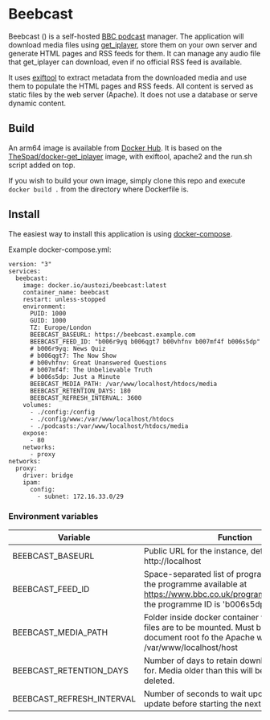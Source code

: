 # Beebcast

Beebcast () is a self-hosted [BBC podcast](https://www.bbc.co.uk/sounds/podcasts) manager. The application will download media files using [get_iplayer](https://get-iplayer.github.io/get_iplayer/), store them on your own server and generate HTML pages and RSS feeds for them. It can manage any audio file that get_iplayer can download, even if no official RSS feed is available.

It uses [exiftool](https://www.exiftool.org/) to extract metadata from the downloaded media and use them to populate the HTML pages and RSS feeds. All content is served as static files by the web server (Apache). It does not use a database or serve dynamic content.

## Build

An arm64 image is available from [Docker Hub](https://hub.docker.com/r/austozi/beebcast). It is based on the [TheSpad/docker-get_iplayer](https://github.com/TheSpad/docker-get_iplayer) image, with exiftool, apache2 and the run.sh script added on top.

If you wish to build your own image, simply clone this repo and execute `docker build .` from the directory where Dockerfile is.

## Install

The easiest way to install this application is using [docker-compose](https://docs.docker.com/compose/).

Example docker-compose.yml:

```
version: "3"
services:
  beebcast:
    image: docker.io/austozi/beebcast:latest
    container_name: beebcast
    restart: unless-stopped
    environment:
      PUID: 1000
      GUID: 1000
      TZ: Europe/London
      BEEBCAST_BASEURL: https://beebcast.example.com
      BEEBCAST_FEED_ID: "b006r9yq b006qgt7 b00vhfnv b007mf4f b006s5dp"
      # b006r9yq: News Quiz
      # b006qgt7: The Now Show
      # b00vhfnv: Great Unanswered Questions
      # b007mf4f: The Unbelievable Truth
      # b006s5dp: Just a Minute
      BEEBCAST_MEDIA_PATH: /var/www/localhost/htdocs/media
      BEEBCAST_RETENTION_DAYS: 180
      BEEBCAST_REFRESH_INTERVAL: 3600
    volumes:
      - ./config:/config
      - ./config/www:/var/www/localhost/htdocs
      - ./podcasts:/var/www/localhost/htdocs/media
    expose:
      - 80
    networks:
      - proxy
networks:
  proxy:
    driver: bridge
    ipam:
      config:
        - subnet: 172.16.33.0/29
```
### Environment variables

| Variable      | Function |
|---------------------------|----------|
| BEEBCAST_BASEURL          | Public URL for the instance, defaults to http://localhost |
| BEEBCAST_FEED_ID          | Space-separated list of programme IDs, e.g. for the programme available at https://www.bbc.co.uk/programmes/b006s5dp, the programme ID is 'b006s5dp'. |
| BEEBCAST_MEDIA_PATH       | Folder inside docker container where the media files are to be mounted. Must be within the document root fo the Apache web server at /var/www/localhost/host |
| BEEBCAST_RETENTION_DAYS   | Number of days to retain downloaded media for. Media older than this will be automatically deleted. |
| BEEBCAST_REFRESH_INTERVAL | Number of seconds to wait upon a content update before starting the next one. |


